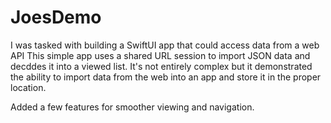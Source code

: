 # JoesDemo

I was tasked with building a SwiftUI app that could access data from a web API
This simple app uses a shared URL session to import JSON data and decddes it into a viewed list. 
It's not entirely complex but it demonstrated the ability to import data from the web into an app
and store it in the proper location.

Added a few features for smoother viewing and navigation. 
